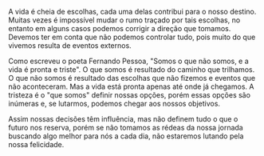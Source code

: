 A vida é cheia de escolhas, cada uma delas contribui para o nosso destino. Muitas vezes é impossível mudar o rumo traçado por tais escolhas, no entanto em alguns casos podemos corrigir a direção que tomamos. Devemos ter em conta que não podemos controlar tudo, pois muito do que vivemos resulta de eventos externos.

Como escreveu o poeta Fernando Pessoa, "Somos o que não somos, e a vida é pronta e triste". O que somos é resultado do caminho que trilhamos. O que não somos é resultado das escolhas que não fizemos e eventos que não aconteceram. Mas a vida está pronta apenas até onde já chegamos. A tristeza é o "que somos" definir nossas opções, porém essas opções são inúmeras e, se lutarmos, podemos chegar aos nossos objetivos.

Assim nossas decisões têm influência, mas não definem tudo o que o futuro nos reserva, porém se não tomamos as rédeas da nossa jornada buscando algo melhor para nós a cada dia, não estaremos lutando pela nossa felicidade.
